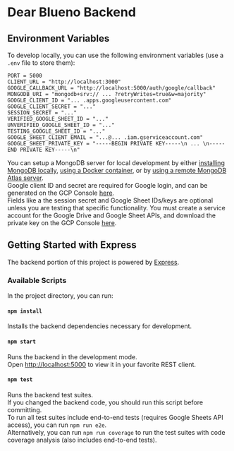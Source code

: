 # Dear Blueno Backend

## Environment Variables

To develop locally, you can use the following environment variables (use a `.env` file to store them):

```
PORT = 5000
CLIENT_URL = "http://localhost:3000"
GOOGLE_CALLBACK_URL = "http://localhost:5000/auth/google/callback"
MONGODB_URI = "mongodb+srv:// ... ?retryWrites=true&w=majority"
GOOGLE_CLIENT_ID = "... .apps.googleusercontent.com"
GOOGLE_CLIENT_SECRET = "..."
SESSION_SECRET = "..."
VERIFIED_GOOGLE_SHEET_ID = "..."
UNVERIFIED_GOOGLE_SHEET_ID = "..."
TESTING_GOOGLE_SHEET_ID = "..."
GOOGLE_SHEET_CLIENT_EMAIL = "...@... .iam.gserviceaccount.com"
GOOGLE_SHEET_PRIVATE_KEY = "-----BEGIN PRIVATE KEY-----\n ... \n-----END PRIVATE KEY-----\n"
```

You can setup a MongoDB server for local development by either [installing MongoDB locally](https://www.mongodb.com/try/download/community), [using a Docker container](https://hub.docker.com/_/mongo), or by [using a remote MongoDB Atlas server](https://www.mongodb.com/cloud/atlas/).\
Google client ID and secret are required for Google login, and can be generated on the GCP Console [here](https://console.cloud.google.com/apis/credentials/).\
Fields like a the session secret and Google Sheet IDs/keys are optional unless you are testing that specific functionality. You must create a service account for the Google Drive and Google Sheet APIs, and download the private key on the GCP Console [here](https://console.cloud.google.com/apis/credentials/).

## Getting Started with Express

The backend portion of this project is powered by [Express](https://expressjs.com/).

### Available Scripts

In the project directory, you can run:

#### `npm install`

Installs the backend dependencies necessary for development.

#### `npm start`

Runs the backend in the development mode.\
Open [http://localhost:5000](http://localhost:5000) to view it in your favorite REST client.

#### `npm test`

Runs the backend test suites.\
If you changed the backend code, you should run this script before committing.\
To run all test suites include end-to-end tests (requires Google Sheets API access), you can run `npm run e2e`.\
Alternatively, you can run `npm run coverage` to run the test suites with code coverage analysis (also includes end-to-end tests).
